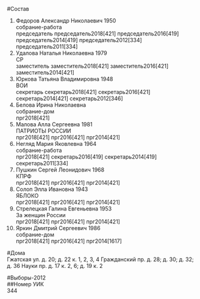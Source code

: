 #Состав  
1. Федоров Александр Николаевич 1950  
    собрание-работа  
    председатель председатель2018[421] председатель2016[419] председатель2014[419] председатель2012[334] председатель2011[334]  
2. Удалова Наталья Николаевна 1979  
    СР  
    заместитель заместитель2018[421] заместитель2016[421] заместитель2014[421]  
3. Юркова Татьяна Владимировна 1948  
    ВОИ  
    секретарь секретарь2018[421] секретарь2016[421] секретарь2014[421] секретарь2012[346]  
4. Белова Ирина Николаевна  
    собрание-дом  
    прг2018[421]  
5. Малова Алла Сергеевна 1981  
    ПАТРИОТЫ РОССИИ  
    прг2018[421] прг2016[421] прг2014[421]  
6. Негляд Мария Яковлевна 1964  
    собрание-работа  
    прг2018[421] секретарь2016[419] секретарь2014[419] секретарь2011[334]  
7. Пушкин Сергей Леонидович 1968  
    КПРФ  
    прг2018[421] прг2016[421] прг2014[421]  
8. Солоп Элла Ивановна 1943  
    ЯБЛОКО  
    прг2018[421] прг2016[421] прг2014[421]  
9. Стрелецкая Галина Евгеньевна 1953  
    За женщин России  
    прг2018[421] прг2016[421] прг2014[421]  
10. Яркин Дмитрий Сергеевич 1986  
    собрание-дом  
    прг2018[421] прг2016[421] прг2014[1617]  

#Дома  
Гжатская ул. д. 20; д. 22 к. 1, 2, 3, 4 Гражданский пр. д. 28; д. 30; д. 32; д. 36 Науки пр. д. 17 к. 2, 6; д. 19 к. 2  
  
#Выборы-2012  
##Номер УИК  
344  

